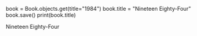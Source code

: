 book = Book.objects.get(title="1984")
book.title = "Nineteen Eighty-Four"
book.save()
print(book.title)
  
Nineteen Eighty-Four
